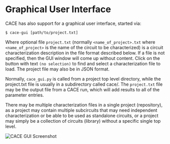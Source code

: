 # Graphical User Interface

CACE has also support for a graphical user interface, started via:

    $ cace-gui [path/to/project.txt]

Where optional file `project.txt` (normally `<name_of_project>.txt` where `<name_of_project>` is the name of the circuit to be
characterized) is a circuit characterization description in the file format described below.  If a file is not specified, then
the GUI window will come up without content.  Click on the button with text `(no selection)` to find and select a characterization
file to load. The project file may also be in JSON format.

Normally, `cace_gui.py` is called from a project top level directory, while the project.txt file is usually in a subdirectory called
cace/. The `project.txt` file may be the output file from a CACE run, which will add results to all of the parameter entries.

There may be multiple characterization files in a single project (repository), as a project may contain multiple subcircuits that
may need independent characterization or be able to be used as standalone circuits, or a project may simply be a collection of
circuits (library) without a specific single top level.

![CACE GUI Screenshot](../_static/cace_screenshot.png)
